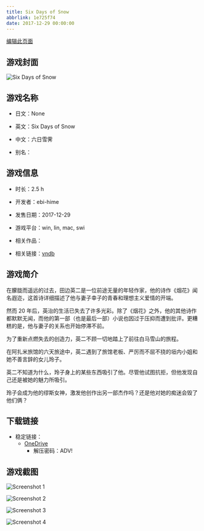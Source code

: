 ```yaml
---
title: Six Days of Snow
abbrlink: 1e725f74
date: 2017-12-29 00:00:00
---
```

[编辑此页面](https://github.com/ACG-3/ADV3-source/blob/main/source/_posts/games/Six%20Days%20of%20Snow.md)

## 游戏封面

![Six Days of Snow](https://pan.timero.xyz/onedrive/img_lib_001/Six%20Days%20of%20Snow_cover.avif)


## 游戏名称

- 日文：None
- 英文：Six Days of Snow
- 中文：六日雪霁

- 别名：


## 游戏信息

- 时长：2.5 h
- 开发者：ebi-hime
- 发售日期：2017-12-29
- 游戏平台：win, lin, mac, swi
- 相关作品：

- 相关链接：[vndb](https://vndb.org/v21480)


## 游戏简介

在朦胧而遥远的过去，田边英二是一位前途无量的年轻作家，他的诗作《烟花》闻名遐迩，这首诗详细描述了他与妻子幸子的青春和理想主义爱情的开端。

然而 20 年后，英治的生活已失去了许多光彩。除了《烟花》之外，他的其他诗作都默默无闻，而他的第一部（也是最后一部）小说也因过于压抑而遭到批评。更糟糕的是，他与妻子的关系也开始停滞不前。

为了重新点燃失去的创造力，英二不顾一切地踏上了前往白马雪山的旅程。

在阿扎米旅馆的六天旅途中，英二遇到了旅馆老板、严厉而不屈不挠的垣内小姐和她不善言辞的女儿玲子。

英二不知道为什么，玲子身上的某些东西吸引了他。尽管他试图抗拒，但他发现自己还是被她的魅力所吸引。

玲子会成为他的缪斯女神，激发他创作出另一部杰作吗？还是他对她的痴迷会毁了他们俩？




## 下载链接

- 稳定链接：
    - [OneDrive](https://pan.timero.xyz/onedrive/adv_lib_001/Six%20Days%20of%20Snow)
        - 解压密码：ADV!



## 游戏截图


![Screenshot 1](https://pan.timero.xyz/onedrive/img_lib_001/Six%20Days%20of%20Snow_Screenshot_1.avif)

![Screenshot 2](https://pan.timero.xyz/onedrive/img_lib_001/Six%20Days%20of%20Snow_Screenshot_2.avif)

![Screenshot 3](https://pan.timero.xyz/onedrive/img_lib_001/Six%20Days%20of%20Snow_Screenshot_3.avif)

![Screenshot 4](https://pan.timero.xyz/onedrive/img_lib_001/Six%20Days%20of%20Snow_Screenshot_4.avif)

